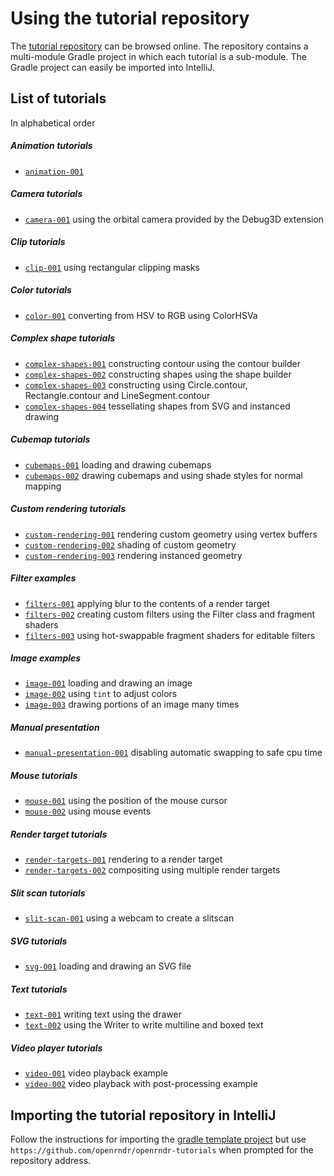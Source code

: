 # Using the tutorial repository

The [tutorial repository](https://github.com/openrndr/openrndr-tutorials) can be browsed online.
The repository contains a multi-module Gradle project in which each tutorial is a sub-module. The Gradle project can easily be imported into IntelliJ.

## List of tutorials

In alphabetical order

##### Animation tutorials
 - [`animation-001`](https://github.com/openrndr/openrndr-tutorials/tree/master/animation-001)

##### Camera tutorials
 - [`camera-001`](https://github.com/openrndr/openrndr-tutorials/tree/master/clip-001) using the orbital camera provided by the Debug3D extension

##### Clip tutorials
 - [`clip-001`](https://github.com/openrndr/openrndr-tutorials/tree/master/clip-001) using rectangular clipping masks

##### Color tutorials
 - [`color-001`](https://github.com/openrndr/openrndr-tutorials/tree/master/color-001) converting from HSV to RGB using ColorHSVa

##### Complex shape tutorials
 - [`complex-shapes-001`](https://github.com/openrndr/openrndr-tutorials/tree/master/complex-shapes-001) constructing contour using the contour builder
 - [`complex-shapes-002`](https://github.com/openrndr/openrndr-tutorials/tree/master/complex-shapes-002) constructing shapes using the shape builder
 - [`complex-shapes-003`](https://github.com/openrndr/openrndr-tutorials/tree/master/complex-shapes-002) constructing using Circle.contour, Rectangle.contour and LineSegment.contour
 - [`complex-shapes-004`](https://github.com/openrndr/openrndr-tutorials/tree/master/complex-shapes-002) tessellating shapes from SVG and instanced drawing

##### Cubemap tutorials
 - [`cubemaps-001`](https://github.com/openrndr/openrndr-tutorials/tree/master/cubemaps-001) loading and drawing cubemaps
 - [`cubemaps-002`](https://github.com/openrndr/openrndr-tutorials/tree/master/cubemaps-002) drawing cubemaps and using shade styles for normal mapping

##### Custom rendering tutorials
 - [`custom-rendering-001`](https://github.com/openrndr/openrndr-tutorials/tree/master/custom-rendering-001) rendering custom geometry using vertex buffers
 - [`custom-rendering-002`](https://github.com/openrndr/openrndr-tutorials/tree/master/custom-rendering-002) shading of custom geometry
 - [`custom-rendering-003`](https://github.com/openrndr/openrndr-tutorials/tree/master/custom-rendering-003) rendering instanced geometry

##### Filter examples
 - [`filters-001`](https://github.com/openrndr/openrndr-tutorials/tree/master/filters-001) applying blur to the contents of a render target
 - [`filters-002`](https://github.com/openrndr/openrndr-tutorials/tree/master/filters-002) creating custom filters using the Filter class and fragment shaders
 - [`filters-003`](https://github.com/openrndr/openrndr-tutorials/tree/master/filters-003) using hot-swappable fragment shaders for editable filters

##### Image examples
 - [`image-001`](https://github.com/openrndr/openrndr-tutorials/tree/master/image-001) loading and drawing an image
 - [`image-002`](https://github.com/openrndr/openrndr-tutorials/tree/master/image-002) using `tint` to adjust colors
 - [`image-003`](https://github.com/openrndr/openrndr-tutorials/tree/master/image-003) drawing portions of an image many times

##### Manual presentation
 - [`manual-presentation-001`](https://github.com/openrndr/openrndr-tutorials/tree/master/manual-presentation-001) disabling automatic swapping to safe cpu time

##### Mouse tutorials
 - [`mouse-001`](https://github.com/openrndr/openrndr-tutorials/tree/master/mouse-001) using the position of the mouse cursor
 - [`mouse-002`](https://github.com/openrndr/openrndr-tutorials/tree/master/mouse-002) using mouse events

##### Render target tutorials
 - [`render-targets-001`](https://github.com/openrndr/openrndr-tutorials/tree/master/render-targets-001) rendering to a render target
 - [`render-targets-002`](https://github.com/openrndr/openrndr-tutorials/tree/master/render-targets-002) compositing using multiple render targets

##### Slit scan tutorials
 - [`slit-scan-001`](https://github.com/openrndr/openrndr-tutorials/tree/master/slit-scan-001) using a webcam to create a slitscan

##### SVG tutorials
 - [`svg-001`](https://github.com/openrndr/openrndr-tutorials/tree/master/slit-scan-001) loading and drawing an SVG file

##### Text tutorials
 - [`text-001`](https://github.com/openrndr/openrndr-tutorials/tree/master/text-001) writing text using the drawer
 - [`text-002`](https://github.com/openrndr/openrndr-tutorials/tree/master/text-002) using the Writer to write multiline and boxed text

##### Video player tutorials
 - [`video-001`](https://github.com/openrndr/openrndr-tutorials/tree/master/video-001) video playback example
 - [`video-002`](https://github.com/openrndr/openrndr-tutorials/tree/master/video-002) video playback with post-processing example

## Importing the tutorial repository in IntelliJ
Follow the instructions for importing the [gradle template project](https://github.com/openrndr/openrndr-gradle-template) but use `https://github.com/openrndr/openrndr-tutorials` when prompted for the repository address.

